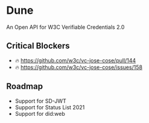 # Dune

An Open API for W3C Verifiable Credentials 2.0

## Critical Blockers

- 🔥 https://github.com/w3c/vc-jose-cose/pull/144
- 🔥 https://github.com/w3c/vc-jose-cose/issues/158

## Roadmap

- Support for SD-JWT
- Support for Status List 2021
- Support for did:web